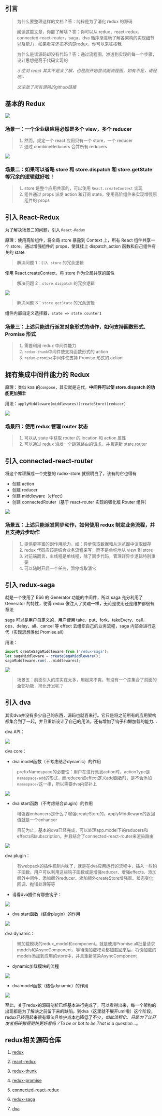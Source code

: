 ## 引言

> 为什么要整理这样的文档？答：纯粹是为了消化 redux 的源码
>
> 阅读这篇文章，你能了解啥？答：你可以从 redux，react-redux，connected-react-router，saga，dva 循序渐进地了解各架构的实现细节以及能力，如果看完还搞不清楚redux，你可以来狂揍我
>
> 为什么是谈源码却没有代码？答：通过流程图，渗透到实现的每一个步骤，设计思想是高于代码实现的
>
> _小生对 react 其实不是太了解，也是刚开始尝试画流程图，如有不足，请轻喷~_
>
> _文末放了所有源码的github链接_

## 基本的 Redux

![](./redux/基本的redux.png)

### 场景一：一个企业级应用必然是多个 view，多个 reducer

> 1.  然而，规定一个 react 应用只有一个 store，一个 reducer
> 2.  通过 combineReducers 合并所有 reducers

![](./redux/多个reducer.png)

### 场景二：如果可以省略 store 和 store.dispatch 和 store.getState 等冗余的逻辑就好啦！

> 1.  store 是整个应用共享的，可以使用 `React.createContext` 实现
> 2.  组件通过 props 派发 action 和订阅 state，使用高阶组件来实现增强原组件的 props

## 引入 React-Redux

为了解决场景二的问题，引入 `React-Redux`

原理：使用高阶组件，将全局 store 暴露到 Context 上，所有 React 组件共享一个 store。通过增强组件的 props，使其挂上 dispatch_action 函数和自己组件有关的 state

> 解决问题 1：`引入 store` 的冗余逻辑

使用 React.createContext，将 store 作为全局共享的属性

> 解决问题 2：`store.dispatch` 的冗余逻辑

![](./redux/消除store.dispatch的冗余逻辑.png)

> 解决问题 3：`store.getState` 的冗余逻辑

组件内部自定义选择器，`state => state.counter1`

### 场景三：上述只能进行派发对象形式的动作，如何支持函数形式、Promise 形式

> 1.  需要利用 redux 中间件能力
> 2.  `redux-thunk`中间件使支持函数形式的 action
> 3.  `redux-promise`中间件使支持 Promise 形式的 action

## 拥有集成中间件能力的 Redux

原理：类似 koa 的`compose`，其实就是迭代，**中间件可以使 store.dispatch 的功能更加强壮**

用法：`applyMiddleware(middlewares)(createStore)(reducer)`

![](./redux/中间件实现.png)

### 场景四：使用 redux 管理 router 状态

> 1.  可以从 state 中获取 router 的 location 和 action 属性
> 2.  可以通过 redux 派发一个跳转路由的请求，并且更新 state.router

## 引入 connected-react-router

将这个库理解成一个完整的 rudex-store 就很明白了，该有的它也得有

- 创建 action
- 创建 reducer
- 创建 middleware（effect）
- 创建 connectedRouter（基于 react-router 实现的强化版 Router 组件）

![](./redux/connected-react-router实现.png)

### 场景五：上述只能派发同步动作，如何使用 redux 制定业务流程，并且支持异步动作

> 1.  提供更丰富的副作用能力，如：异步获取数据和从浏览器中读取缓存
> 2.  redux 代码应该是结合业务流程来写，而不是单纯地从 view 到 store
> 3.  对前端而言，主线程是单线程，除了同步代码，管理好异步逻辑特别重要
> 4.  可以随时开启一个任务，暂停或取消它

## 引入 redux-saga

就是一个使用了 ES6 的 Generator 功能的中间件，所以 saga 充分利用了 Generator 的特性，使得 redux 像注入了灵魂一样，无论是使用还是维护都很有章法

saga 可以是用户自定义的，用户使用 take、put、fork、takeEvery、call、ops、delay、all、cancel 等 effect 去组织自己的业务流程，saga 内部会进行迭代（实现思想类似 Promise.all）

用法：

```js
import createSagaMiddleware from ('redux-saga');
let sagaMiddleware = createSagaMiddleware();
sagaMiddleware.run(...middlewares);
```

![](./redux/saga.png)

> 场景五：前面引入的库实在太多，用起来不爽，有没有一个库集合了前面的全部功能，简化开发呢？

## 引入 dva

其实dva并没有多少自己的东西，源码也就百来行。它只是将之前所有的应用架构都集合到了一起，并且重新设计了自己的用法。还有增加了钩子和懒加载的能力...

dva API：

![](./redux/dva_API.png)

dva core：

- dva model函数（不考虑结合dynamic）的作用

> prefixNamespace的必要性：用户在进行派发action时，actionType是`namespace/add`的形式，而reducer或effect定义add函数时，是不会添加`namespace/`这一串，所以需要dva内部补上

![](./redux/dva_API_model.png)

- dva start函数（不考虑结合plugin）的作用

> 增强器enhancers是什么？增强createStore的，applyMiddleware的返回值就是一个enhancer
>
> 目前为止，基本的dva已经完成，可以处理app.model下的reducers和effects和subscription，并且结合了connected-react-router来渲染路由

![](./redux/dva_API_start.png)

dva plugin：

> 有webpack的插件机制内味了，就是在dva应用运行的流程中，插入一些钩子函数。用户可以利用这些钩子函数或是增强reducer、增强effects、添加额外中间件、添加额外reducer、添加额外createStore增强器、状态变化回调、抛错处理等等

- 请看dva插件有哪些钩子：

![](./redux/dva钩子函数.png)

- dva start函数（结合plugin）的作用

![](./redux/dva_API_start2.png)

dva dynamic：

> 懒加载模块的redux_model和component。就是使用Promise.all批量请求models和AsyncComponent，等待懒加载模块都加载回来后，将懒加载的models添加到应用的store中，并且重新渲染AsyncComponent

- dynamic加载模块的流程

![](./redux/dva_dynamic.png)

- dva model函数（结合dynamic）的作用

![](./redux/dva_API_model2.png)

至此，关于redux的源码剖析已经基本进行完成了，可以看得出来，每一个架构的出现都是为了解决之前留下来的缺陷。到dva（这里就不展开umi啦）这个阶段，redux已经用起来很有章法且维护成本也降低了不少，_如此流程化，只是为了让开发者把砖搬得更快更好看吗？To be or bot to be.That is a question..._。

## redux相关源码仓库

1. [redux](https://github.com/reduxjs/redux/tree/master/src)

2. [react-redux](https://github.com/reduxjs/react-redux/tree/master/src)

3. [redux-thunk](https://github.com/reduxjs/redux-thunk/tree/master/src)

4. [redux-promise](https://github.com/redux-utilities/redux-promise/tree/master/src)

5. [connected-react-redux](https://github.com/supasate/connected-react-router/tree/master/src)

6. [redux-saga](https://github.com/redux-saga/redux-saga/tree/master/packages/redux-saga)

7. [dva](https://github.com/dvajs/dva/tree/master/packages/dva-core/src)

   